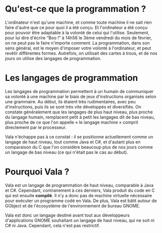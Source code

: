 # Qu'est-ce que la programmation ?

L'ordinateur n'est qu'une machine, et comme toute machine il ne sait rien faire d'autre que ce pour quoi il a été conçu. Et l'ordinateur a été conçu pour pouvoir être adaptable à la volonté de celui qui l'utilise. Seulement, pour lui dire d'écrire “Boo !” à 14h56 le 3ème vendredi du mois de février, on ne peut pas le faire n'importe comment. La programmation, dans son sens général, est le moyen d'imposer votre volonté à l'ordinateur, et peut revêtir différentes formes. Autrefois, on utilisait des cartes à trous, et de nos jours on utilise des langages de programmation.

# Les langages de programmation

Les langages de programmation permettent à un humain de communiquer sa volonté à une machine par le biais de jeux d'instructions organisés selon une grammaire. Au début, ils étaient très rudimentaires, avec peu d'instructions, puis ils se sont très vite développés et diversifiés. On constate généralement que les langages de plus haut niveau, plus proche du langage humain, remplacent petit à petit les langages dit de bas niveau, plus proche de ce que l'on appelle « le langage machine » comprit directement par le processeur.

Vala n'échappe pas à ce constat : il se positionne actuellement comme un langage de haut niveau, tout comme Java et C#, et d'autant plus en comparaison du C que l'on considère beaucoup plus de nos jours comme un langage de bas niveau (ce qui n'était pas le cas au début).

# Pourquoi Vala ?

Vala est un langage de programmation de haut niveau, comparable à Java et C#. Cependant, contrairement à ces derniers, Vala produit du code en C qui est ensuite **compilé**. Il n'y a donc pas de machine virtuelle nécessaire pour exécuter un programme codé en Vala. De plus, Vala est bâtit autour de GObject et de l'écosystème de l'environnement de bureau GNOME.

Vala est donc un langage destiné avant tout aux développeurs d'applications GNOME souhaitant un langage de haut niveau, qui ne soit ni C# ni Java. Cependant, cela n'est pas restrictif.
